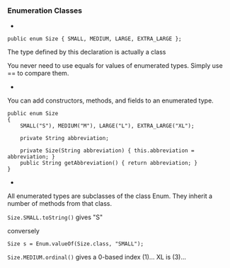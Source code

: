 ### Enumeration Classes

-

```
public enum Size { SMALL, MEDIUM, LARGE, EXTRA_LARGE };
```

The type defined by this declaration is actually a class

You never need to use equals for values of enumerated types. Simply use == to compare them.

-

You can add constructors, methods, and fields to an enumerated type.

```
public enum Size
{
	SMALL("S"), MEDIUM("M"), LARGE("L"), EXTRA_LARGE("XL");

	private String abbreviation;

	private Size(String abbreviation) { this.abbreviation = abbreviation; }
	public String getAbbreviation() { return abbreviation; }
}
```

-

All enumerated types are subclasses of the class Enum. They inherit a number of methods from that class.

`Size.SMALL.toString()` gives "S"

conversely

`Size s = Enum.valueOf(Size.class, "SMALL");`

`Size.MEDIUM.ordinal()` gives a 0-based index (1)... XL is (3)...
